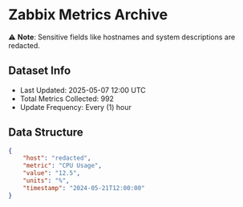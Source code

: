 # Zabbix Metrics Archive

⚠️ **Note**: Sensitive fields like hostnames and system descriptions are redacted.

## Dataset Info
- Last Updated: 2025-05-07 12:00 UTC
- Total Metrics Collected: 992
- Update Frequency: Every (1) hour

## Data Structure
```json
{
    "host": "redacted",
    "metric": "CPU Usage",
    "value": "12.5",
    "units": "%",
    "timestamp": "2024-05-21T12:00:00"
}
```
